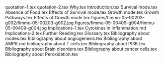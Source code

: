 quotation-1.tex
quotation-2.tex
Why.tex
Introduction.tex
Survival mode.tex
Absence of Food.tex
Effects of Survival mode.tex
Growth mode.tex
Growth Pathways.tex
Effects of Growth mode.tex
figures/fimmu-05-00203-g002/fimmu-05-00203-g002.jpg
figures/fimmu-05-00409-g004/fimmu-05-00409-g004.jpg
Implications-1.tex
Cytokines in Inflammation.md
Implications-2.tex
Further Reading.tex
Glossary.tex
Bibliography about modes.tex
Bibliography about angiogenesis.tex
Bibliography about AMPK.md
bibliography about T cells.tex
Bibliography about PI3K.tex
Bibliography about Brain disorders.tex
Bibliography about cancer cells.tex
Bibliography about Peroxidation.tex
